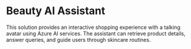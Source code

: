 # Beauty AI Assistant



This solution provides an interactive shopping experience with a talking avatar using Azure AI services. The assistant can retrieve product details, answer queries, and guide users through skincare routines.
